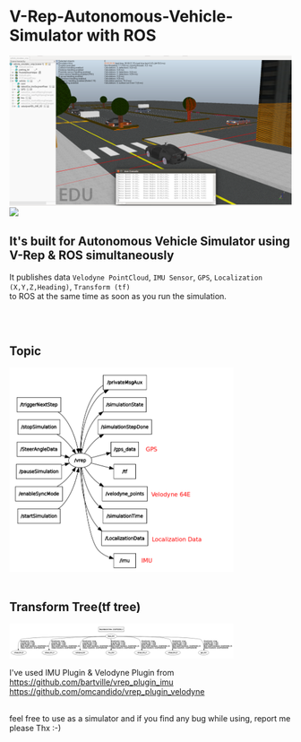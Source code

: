 # V-Rep-Autonomous-Vehicle-Simulator with ROS


<img src="pictures/1.png"  >
<img src="pictures/gif1.gif"  >

## It's built for Autonomous Vehicle Simulator using V-Rep & ROS simultaneously
It publishes data `Velodyne PointCloud`, `IMU Sensor`, `GPS`, `Localization (X,Y,Z,Heading)`, `Transform (tf)`  
to ROS at the same time as soon as you run the simulation.  


<br /> <br />
## Topic 
<img src="pictures/2.png" width="400" >
<br /><br />

## Transform Tree(tf tree)
<img src="pictures/3.png" width="400" >



I've used IMU Plugin & Velodyne Plugin from 
https://github.com/bartville/vrep_plugin_imu
https://github.com/omcandido/vrep_plugin_velodyne
<br /><br />

feel free to use as a simulator and if you find any bug while using, report me please Thx :-)
